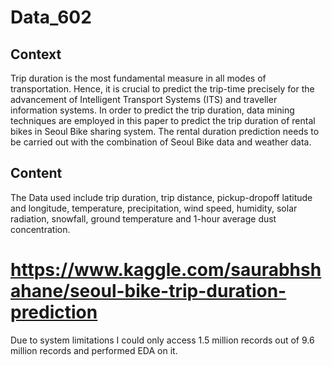 # Data_602

## Context
Trip duration is the most fundamental measure in all modes of transportation. Hence, it is crucial to predict the trip-time precisely for the advancement of Intelligent 
Transport Systems (ITS) and traveller information systems. In order to predict the trip duration, data mining techniques are employed in this paper to predict the trip 
duration of rental bikes in Seoul Bike sharing system. The rental duration prediction needs to be carried out with the combination of Seoul Bike data and weather data.

## Content
The Data used include trip duration, trip distance, pickup-dropoff latitude and longitude, temperature, precipitation, wind speed, humidity, solar radiation, snowfall, 
ground temperature and 1-hour average dust concentration.

# https://www.kaggle.com/saurabhshahane/seoul-bike-trip-duration-prediction

Due to system limitations I could only access 1.5 million records out of 9.6 million records and performed EDA on it.
